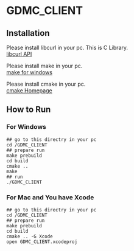 # GDMC_CLIENT

## Installation
Please install libcurl in your pc. This is C Library.<br>
[libcurl API](https://curl.se/libcurl/c/)

Please install make in your pc.<br>
[make for windows](http://gnuwin32.sourceforge.net/packages/make.htm)

Please install cmake in your pc.<br>
[cmake Homepage](https://cmake.org/install/)

## How to Run
### For Windows
```
## go to this directry in your pc
cd /GDMC_CLIENT
## prepare run
make prebuild
cd build
cmake ..
make
## run
./GDMC_CLIENT
```

### For Mac and You have Xcode
```
## go to this directry in your pc
cd /GDMC_CLIENT
## prepare run
make prebuild
cd build
cmake .. -G Xcode
open GDMC_CLIENT.xcodeproj
```
